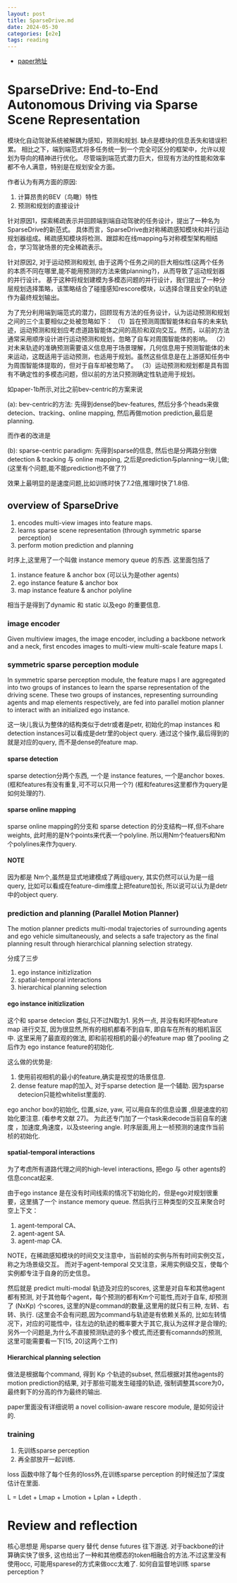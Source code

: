 ```yaml
---
layout: post
title: SparseDrive.md
date: 2024-05-30
categories: [e2e]
tags: reading
---
```

<!--more-->

- [paper地址](https://arxiv.org/abs/2405.19620)

# SparseDrive: End-to-End Autonomous Driving via Sparse Scene Representation


模块化自动驾驶系统被解耦为感知，预测和规划. 缺点是模块的信息丢失和错误积累。
相比之下，端到端范式将多任务统一到一个完全可区分的框架中，允许以规划为导向的精神进行优化。
尽管端到端范式潜力巨大，但现有方法的性能和效率都不令人满意，特别是在规划安全方面。

作者认为有两方面的原因:
1. 计算昂贵的BEV（鸟瞰）特性
2. 预测和规划的直接设计

针对原因1，探索稀疏表示并回顾端到端自动驾驶的任务设计，提出了一种名为SparseDrive的新范式。
具体而言，SparseDrive由对称稀疏感知模块和并行运动规划器组成。稀疏感知模块将检测、跟踪和在线mapping与对称模型架构相结合，学习驾驶场景的完全稀疏表示。

针对原因2, 对于运动预测和规划, 由于这两个任务之间的巨大相似性(这两个任务的本质不同在哪里,能不能用预测的方法来做planning?)，从而导致了运动规划器的并行设计。
基于这种将规划建模为多模态问题的并行设计，我们提出了一种分层规划选择策略，该策略结合了碰撞感知rescore模块，以选择合理且安全的轨迹作为最终规划输出。


为了充分利用端到端范式的潜力，回顾现有方法的任务设计，认为运动预测和规划之间的三个主要相似之处被忽略如下：
（1）旨在预测周围智能体和自车的未来轨迹，运动预测和规划应考虑道路智能体之间的高阶和双向交互。然而，以前的方法通常采用顺序设计进行运动预测和规划，忽略了自车对周围智能体的影响。
（2）对未来轨迹的准确预测需要语义信息用于场景理解，几何信息用于预测智能体的未来运动，这既适用于运动预测，也适用于规划。虽然这些信息是在上游感知任务中为周围智能体提取的，但对于自车却被忽略了。
（3）运动预测和规划都是具有固有不确定性的多模态问题，但以前的方法只预测确定性轨迹用于规划。

如paper-1b所示,对比之前bev-centric的方案来说

(a): bev-centric的方法: 先得到dense的bev-features, 然后分多个heads来做 detecion、tracking、online mapping, 然后再做motion prediction,最后是planning.

而作者的改进是

(b): sparse-centric paradigm: 先得到sparse的信息, 然后也是分两路分别做 detection & tracking 与 online mapping, 之后是prediction与planning一块儿做; (这里有个问题,能不能prediction也不做了?)

效果上最明显的是速度问题,比如训练时快了7.2倍,推理时快了1.8倍.

## overview of SparseDrive

1. encodes multi-view images into feature maps.
2. learns sparse scene representation (through symmetric sparse perception)
3. perform motion prediction and planning

时序上,这里用了一个叫做 instance memory queue 的东西. 这里面包括了

1. instance feature & anchor box (可以认为是other agents)
2. ego instance feature & anchor box
3. map instance feature & anchor polyline

相当于是得到了dynamic 和 static 以及ego 的重要信息.

### image encoder

Given multiview images, the image encoder, including a backbone network and a neck, first encodes images to multi-view multi-scale feature maps I.


### symmetric sparse perception module

In symmetric sparse perception module, the feature maps I are aggregated into two groups of instances to learn the sparse representation of the driving scene. These two groups of instances, representing surrounding agents and map elements respectively, are fed into parallel motion planner to interact with an initialized ego instance.

这一块儿我认为整体的结构类似于detr或者是petr, 初始化的map instances 和detection instances可以看成是detr里的object query. 通过这个操作,最后得到的就是对应的query, 而不是dense的feature map. 

#### sparse detection 

sparse detection分两个东西, 一个是 instance features, 一个是anchor boxes. (框和features有没有重复,可不可以只用一个?) (框和features这里都作为query是如何处理的?).

#### sparse online mapping

sparse online mapping的分支和 sparse detection 的分支结构一样,但不share weights, 此时用的是N个points来代表一个polyline. 所以用Nm个featuers和Nm个polylines来作为query.

#### NOTE

因为都是 Nm个,虽然是显式地建模成了两组query, 其实仍然可以认为是一组query, 比如可以看成在feature-dim维度上把feature加长, 所以说可以认为是detr中的object query.



### prediction and planning (Parallel Motion Planner)

The motion planner predicts multi-modal trajectories of surrounding agents and ego vehicle simultaneously, and selects a safe trajectory as the final planning result through hierarchical planning selection strategy.

分成了三步

1. ego instance initizlization
2. spatial-temporal interactions
3. hierarchical planning selection

#### ego instance initizlization

这个和 sparse detecion 类似,只不过N取为1. 另外一点, 并没有和环视feature map 进行交互, 因为很显然,所有的相机都看不到自车, 即自车在所有的相机盲区中.
这里采用了最直观的做法, 即和前视相机的最小的feature map 做了pooling 之后作为 ego instance feature的初始化.

这么做的优势是:
1. 使用前视相机的最小的feature,确实是视觉的场景信息.
2. dense feature map的加入, 对于sparse detection 是一个辅助. 因为sparse detecion只能检whitelist里面的.

ego anchor box的初始化, 位置,size, yaw, 可以用自车的信息设置 ,但是速度的初始化要注意. (看参考文献 27)。 为此还专门加了一个task来decode当前自车的速度 ，加速度,角速度，以及steering angle. 时序层面,用上一桢预测的速度作当前桢的初始化.

#### spatial-temporal interactions

为了考虑所有道路代理之间的high-level interactions, 把ego 与 other agents的信息concat起来. 

由于ego instance 是在没有时间线索的情况下初始化的，但是ego对规划很重要，这里搞了一个 instance memory queue. 
然后执行三种类型的交互来聚合时空上下文：
1. agent-temporal CA、
2. agent-agent SA. 
3. agent-map CA. 

NOTE，在稀疏感知模块的时间交叉注意中，当前帧的实例与所有时间实例交互，称之为场景级交互。
而对于agent-temporal 交叉注意，采用实例级交互，使每个实例都专注于自身的历史信息。

然后就是 predict multi-modal 轨迹及对应的scores, 这里是对自车和其他agent都有预测, 对于其他每个agent，每个预测的都有Km个可能性,而对于自车, 却预测了 (NxKp) 个scores, 这里的N是command的数量,这里用的就只有三种, 左转、右转、执行. (这里会不会有问题,因为command与轨迹是有依赖关系的, 比如左转情况下，对应的可能性中，往左边的轨迹的概率要大于其它,我认为这样才是合理的; 另外一个问题是,为什么不直接预测轨迹的多个模式,而还要有comannds的预测, 这里可能需要看一下[15, 20]这两个工作)

#### Hierarchical planning selection

做法是根据每个command, 得到 Kp 个轨迹的subset, 然后根据对其他agents的motion prediction的结果, 对于那些可能发生碰撞的轨迹, 强制调整其score为0，最终剩下的分高的作为最终的输出.

paper里面没有详细说明 a novel collision-aware rescore module, 是如何设计的.

### training

1. 先训练sparse perception
2. 再全部放开一起训练.

loss 函数中除了每个任务的loss外,在训练sparse perception 的时候还加了深度估计在里面.

L = Ldet + Lmap + Lmotion + Lplan + Ldepth .


# Review and reflection

核心思想是 用sparse query 替代 dense futures 往下游送. 对于backbone的计算确实快了很多, 这也给出了一种和其他模态的token相融合的方法.不过这里没有使用occ, 可能用sparese的方式来做occ太难了.
如何自监督地训练 sparse perception ?
